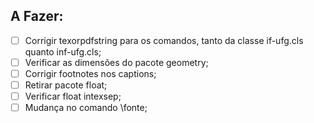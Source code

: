 ## A Fazer:

- [ ] Corrigir texorpdfstring para os comandos, tanto da classe if-ufg.cls quanto inf-ufg.cls;
- [ ] Verificar as dimensões do pacote geometry;
- [ ] Corrigir footnotes nos captions;
- [ ] Retirar pacote float;
- [ ] Verificar float intexsep;
- [ ] Mudança no comando \fonte;
